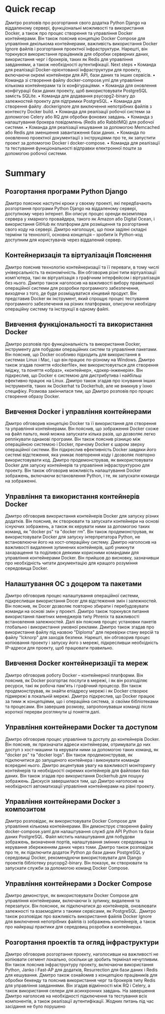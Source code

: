 # Quick recap

Дмитро розповів про розгортання свого додатка Python Django на віддаленому сервері, функціональні можливості та використання Docker, а також про процес створення та управління Docker контейнерами. Він також пояснив концепцію Docker Compose для управління декількома контейнерами, важливість використання Docker Ignore файлів і розгортання проектної інфраструктури. Нарешті, він торкнувся використання працівників для обробки серверних даних, використання черг і брокерів, таких як Redis для управління завданнями, а також необхідності аутентифікації.
Next steps
• Команда для реалізації Docker-орієнтованої інфраструктури для проекту, включаючи окремі контейнери для API, бази даних та інших сервісів.
• Команда зі створення файлу docker-compose.yml для управління кількома контейнерами та їх конфігураціями.
• Команда для оновлення конфігурації бази даних проекту, щоб використовувати PostgreSQL замість SQLite.
• Команда для додавання psycopg2-binary до залежностей проекту для підтримки PostgreSQL.
• Команда для створення файлу .dockerignore для виключення непотрібних файлів з контексту Docker build.
• Команда для реалізації робочої системи за допомогою Celery або RQ для обробки фонових завдань.
• Команда з налаштування брокера повідомлень (Redis або RabbitMQ) для робочої системи.
• Команда для реалізації кешування за допомогою Memcached або Redis для зменшення завантаження бази даних.
• Команда по оновленню проектної документації з інструкціями про те, як запустити проект за допомогою Docker і docker-compose.
• Команда для реалізації та тестування функціональності відправки електронної пошти за допомогою робочої системи.

# Summary

## Розгортання програми Python Django

Дмитро пояснює наступні кроки у своєму проекті, які передбачають розгортання програми Python Django на віддаленому сервері, доступному через інтернет. Він описує процес оренди екземпляра сервера у хмарного провайдера, такого як Amazon або Digital Ocean, і використання GitHub як платформи для розміщення та розгортання свого коду на сервері. Дмитро наголошує, що поки задіяні складні терміни та технології, основна концепція – зробити їх Python-код доступним для користувачів через віддалений сервер.

## Контейнеризація та віртуалізація Пояснення

Дмитро пояснив технологію контейнеризації та її переваги, в тому числі універсальність та економічність. Він обговорив різні типи віртуалізації комп'ютера, такі як віртуалізація з графічним інтерфейсом і віртуалізація без нього. Дмитро також наголосив на важливості вибору правильної операційної системи для розробки програмного забезпечення, виходячи з того, де буде розміщуватися кінцевий продукт. Він представив Docker як інструмент, який спрощує процес тестування програмного забезпечення на різних платформах, описуючи необхідну операційну систему та інструкції в одному файлі.

## Вивчення функціональності та використання Docker

Дмитро розповів про функціональність та використання Docker, інструменту для побудови операційних систем та управління пакетами. Він пояснив, що Docker особливо підходить для використання в системах Linux і Mac, і що він працює по-різному на Windows. Дмитро також згадав поняття «dockerfile», яке використовується для створення іміджу, та поняття «образ», «контейнер», «докер-інженерія». Він підкреслив, що Docker є системою для дистрибутива і найбільш ефективно працює на Linux. Дмитро також згадав про існування інших інструментів, таких як Dockerhat та Dockerhub, але не вникнув у їхню специфіку. Розмова закінчилася тим, що Дмитро розповів про процес створення образу Docker.

## Вивчення Docker і управління контейнерами

Дмитро обговорив концепцію Docker та її використання для створення та управління контейнерами. Він пояснив, що зображення Docker схоже на файл пальто, який можна запускати кілька разів, що дозволяє легко реплікувати однакові програми. Він також пояснив різницю між операційною системою і Docker, причому Docker є шаром зверху операційної системи. Він підкреслив ефективність Docker завдяки його системі відстеження, яка уникає повторення коду і дозволяє повторно використовувати код. Дмитро продемонстрував, як використовувати Docker для запуску контейнерів та управління інфраструктурою для проекту. Він також обговорив можливість налаштування Docker зображень, включаючи встановлення Python, і те, як запускати команди на зображенні.

## Управління та використання контейнерів Docker

Дмитро обговорив використання контейнерів Docker для запуску різних додатків. Він пояснив, як створювати та запускати контейнери на основі існуючих зображень, а також як керувати ними за допомогою таких команд, як "docker ps" та "docker rm". Він також продемонстрував, як використовувати Docker для запуску інтерпретатора Python, не встановлюючи його на хост-операційну систему. Дмитро наголосив на важливості видалення зупинених контейнерів, щоб уникнути захаращення та поділився деякими корисними командами для управління контейнерами Docker. Він прийшов до висновку, зазначивши про необхідність читати документацію для кращого розуміння середовища Docker.

## Налаштування ОС з доцером та пакетами

Дмитро обговорив процес налаштування операційної системи, підкресливши використання Docer для відстеження змін і залежностей. Він пояснив, як Docer дозволяє повторно збирати і перебудовувати команди на основі змін у проекті. Дмитро також торкнувся питання використання пакетних менеджерів типу Phrenix та важливості встановлення залежностей. Далі він пояснив процес установки пакетів глобально і використання умовної реклами. Дмитро також згадав про використання файлу під назвою "Diploma" для перевірки стану версій та файлу "Icknorp" для заходів безпеки. Нарешті, він обговорив процес копіювання проекту і запуску його з мережі, підкресливши необхідність IP-адреси для проекту, щоб працювати правильно.

## Вивчення Docker контейнеризації та мереж

Дмитро обговорив роботу Docker – контейнерної платформи. Він пояснив, як Docker розгортає послуги в мережі, і як він розподіляє ресурси, такі як робоча пам'ять і графічний процесор. Він також продемонстрував, як знайти епіадресу мережі і як Docker створює підмережі в локальній мережі. Дмитро підкреслив, що Docker працює за тими ж концепціями, що і операційна система, зі своїми бібліотеками та процесами. Він завершив розмову, запропонувавши команді після короткої перерви розглянути ці поняття далі.

## Управління контейнерами Docker та доступом

Дмитро обговорив процес управління та доступу до контейнерів Docker. Він пояснив, як призначати адреси контейнерам, отримувати до них доступ з хост-машини та керувати ними за допомогою таких команд, як "docker ps" та "docker logs". Він також продемонстрував, як підключитися до запущеного контейнера і виконувати команди всередині нього. Дмитро акцентував увагу на важливості моніторингу контейнерів та необхідності окремих контейнерів для файлових баз даних. Він також згадав про використання Dockerhub для пошуку зображень. Дискусія завершилася тим, що Дмитро наголосив на необхідності автоматизації управління контейнерами на рівні проекту.

## Управління контейнерами Docker з композитом

Дмитро розповідає, як використовувати Docker Compose для управління кількома контейнерами. Він демонструє створення файлу docker-compose.yaml для налаштування служб для API Python та бази даних PostgreSQL. Файл містить налаштування для побудови зображень, визначення портів, налаштування змінних середовища та керування збереженням даних через томи. Дмитро також розповідає про те, як підключити додаток Python до бази даних PostgreSQL у середовищі Docker, рекомендуючи використовувати для Django проектів бібліотеку psycopg2-binary. Він показує, як створювати та запускати служби за допомогою команд Docker Compose.

## Управління контейнерами з Docker Compose

Дмитро демонструє, як використовувати Docker Compose для управління контейнерами, включаючи їх зупинку, видалення та перезапуск. Він пояснює, як підключатися до контейнерів, оновлювати залежності та взаємодіяти з такими сервісами, як PostgreSQL. Дмитро також розповідає про важливість використання файлів Docker Ignore для виключення непотрібних файлів із зображень контейнерів, а також про найкращі практики для середовищ розробки в контейнерах.

## Розгортання проектів та огляд інфраструктури

Дмитро обговорив розгортання проекту, наголосивши на важливості не копіювати сегмент локально, оскільки це зробить термінал нечутливим. Він також пояснив інфраструктуру проекту, включаючи використання Python, Janko і Fast-AP для додатків, Resurrection для бази даних і Redis для кешування. Дмитро також ознайомив з концепцією працівників для обробки бекенду та пояснив використання черг та брокерів типу Redis для управління завданнями. Він згадав відмінності між RQ і Celery, а також використання селери для асинхронних завдань. На завершення Дмитро наголосив на необхідності підключення та тестування всіх компонентів, а також реалізації аутентифікації. Жодних питань під час засідання не було порушено
